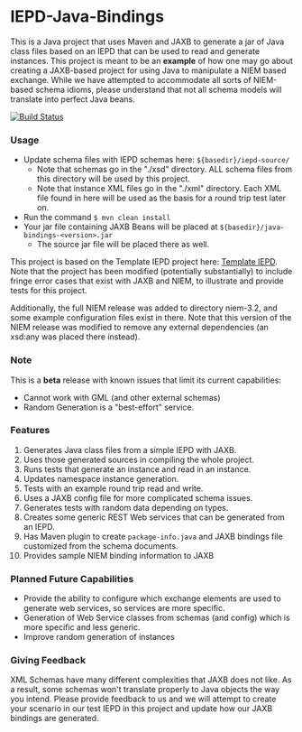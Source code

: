 IEPD-Java-Bindings
==================

This is a Java project that uses Maven and JAXB to generate a jar of Java class files based on an IEPD that can be used to read and generate instances.
This project is meant to be an **example** of how one may go about creating a JAXB-based project for using Java to manipulate
a NIEM based exchange.  While we have attempted to accommodate all sorts of NIEM-based schema idioms, please understand that
not all schema models will translate into perfect Java beans.

[![Build Status](https://travis-ci.org/gte250p/IEPD-Java-Bindings.svg?branch=master)](https://travis-ci.org/gte250p/IEPD-Java-Bindings)

### Usage
* Update schema files with IEPD schemas here: `${basedir}/iepd-source/`
  * Note that schemas go in the "./xsd" directory.  ALL schema files from this directory will be used by this project.
  * Note that instance XML files go in the "./xml" directory.  Each XML file found in here will be used as the basis for a round trip test later on.
* Run the command `$ mvn clean install`
* Your jar file containing JAXB Beans will be placed at `${basedir}/java-bindings-<version>.jar`
  * The source jar file will be placed there as well.


This project is based on the Template IEPD project here: [Template IEPD](https://github.com/niem/Template-IEPD).  Note that
the project has been modified (potentially substantially) to include fringe error cases that exist with JAXB and NIEM, to
illustrate and provide tests for this project.

Additionally, the full NIEM release was added to directory niem-3.2, and some example configuration files exist in there.
Note that this version of the NIEM release was modified to remove any external dependencies (an xsd:any was placed there instead).


### Note
This is a **beta** release with known issues that limit its current capabilities:
* Cannot work with GML (and other external schemas)
* Random Generation is a "best-effort" service.

### Features
1. Generates Java class files from a simple IEPD with JAXB.
2. Uses those generated sources in compiling the whole project.
3. Runs tests that generate an instance and read in an instance.
4. Updates namespace instance generation.
5. Tests with an example round trip read and write.
6. Uses a JAXB config file for more complicated schema issues.
7. Generates tests with random data depending on types.
8. Creates some generic REST Web services that can be generated from an IEPD.
9. Has Maven plugin to create `package-info.java` and JAXB bindings file customized from the schema documents.
10. Provides sample NIEM binding information to JAXB


### Planned Future Capabilities
* Provide the ability to configure which exchange elements are used to generate web services, so services are more specific.
* Generation of Web Service classes from schemas (and config) which is more specific and less generic.
* Improve random generation of instances


### Giving Feedback
XML Schemas have many different complexities that JAXB does not like.  As a result, some schemas won't translate properly
to Java objects the way you intend.  Please provide feedback to us and we will attempt to create your scenario in our
test IEPD in this project and update how our JAXB bindings are generated.
